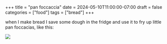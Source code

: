 +++
title = "pan foccaccia"
date = 2024-05-10T11:00:00-07:00
draft = false
categories = ["food"]
tags = ["bread"]
+++

when I make bread I save some dough in the fridge and use it to fry up little pan foccacias, like this:

![](./foccaccia.png)